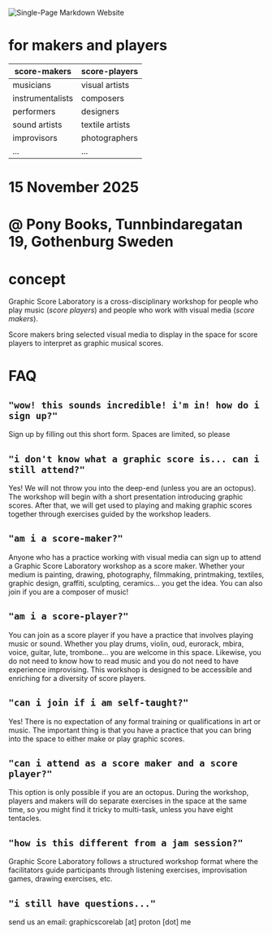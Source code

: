 ![Single-Page Markdown Website](media/gsl_logo_clear_bg.png)

# for makers and players

| score-makers | score-players |
| ------------- | ------------- |
| musicians  | visual artists  |
| instrumentalists  | composers  |
| performers | designers |
| sound artists | textile artists |
| improvisors | photographers |
| ... | ... |

# 15 November 2025
# @ Pony Books, Tunnbindaregatan 19, Gothenburg Sweden

# concept

Graphic Score Laboratory is a cross-disciplinary workshop for people who play music (*score players*) and people who work with visual media (*score makers*).

Score makers bring selected visual media to display in the space for score players to interpret as graphic musical scores.


# FAQ

## `"wow! this sounds incredible! i'm in! how do i sign up?"`

Sign up by filling out this short form. Spaces are limited, so please 

## `"i don't know what a graphic score is... can i still attend?"`

Yes! We will not throw you into the deep-end (unless you are an octopus). The workshop will begin with a short presentation introducing graphic scores. After that, we will get used to playing and making graphic scores together through exercises guided by the workshop leaders.

## `"am i a score-maker?"`

Anyone who has a practice working with visual media can sign up to attend a Graphic Score Laboratory workshop as a score maker. Whether your medium is painting, drawing, photography, filmmaking, printmaking, textiles, graphic design, graffiti, sculpting, ceramics... you get the idea. You can also join if you are a composer of music!

## `"am i a score-player?"`

You can join as a score player if you have a practice that involves playing music or sound. Whether you play drums, violin, oud, eurorack, mbira, voice, guitar, lute, trombone... you are welcome in this space. Likewise, you do not need to know how to read music and you do not need to have experience improvising. This workshop is designed to be accessible and enriching for a diversity of score players.

## `"can i join if i am self-taught?"`

Yes! There is no expectation of any formal training or qualifications in art or music. The important thing is that you have a practice that you can bring into the space to either make or play graphic scores.

## `"can i attend as a score maker and a score player?"`

This option is only possible if you are an octopus. During the workshop, players and makers will do separate exercises in the space at the same time, so you might find it tricky to multi-task, unless you have eight tentacles.

## `"how is this different from a jam session?"`

Graphic Score Laboratory follows a structured workshop format where the facilitators guide participants through listening exercises, improvisation games, drawing exercises, etc.

## `"i still have questions..."`

send us an email: graphicscorelab [at] proton [dot] me

